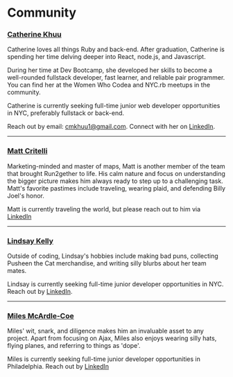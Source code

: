 # Community

### [Catherine Khuu](https://github.com/catkhuu/)

Catherine loves all things Ruby and back-end. After graduation, Catherine is spending her time delving deeper into React, node.js, and Javascript.

During her time at Dev Bootcamp, she developed her skills to become a well-rounded fullstack developer, fast learner, and reliable pair programmer. You can find her at the Women Who Codea and NYC.rb meetups in the community.

Catherine is currently seeking full-time junior web developer opportunities in NYC, preferably fullstack or back-end.

Reach out by email: [cmkhuu1@gmail.com](mailto:cmkhuu1@gmail.com). 
Connect with her on [LinkedIn](http://www.linkedin.com/in/catkhuu).

<hr>

### [Matt Critelli](https://github.com/mattcritelli/)

Marketing-minded and master of maps, Matt is another member of the team that brought Run2gether to life. His calm nature and focus on understanding the bigger picture makes him always ready to step up to a challenging task. Matt's favorite pastimes include traveling, wearing plaid, and defending Billy Joel's honor.

Matt is currently traveling the world, but please reach out to him via [LinkedIn](https://www.linkedin.com/in/matt-critelli-0403a153)

<hr>

### [Lindsay Kelly](https://github.com/lindsaymkelly/)

Outside of coding, Lindsay's hobbies include making bad puns, collecting Pusheen the Cat merchandise, and writing silly blurbs about her team mates.

Lindsay is currently seeking full-time junior developer opportunities in NYC. Reach out by [LinkedIn](http://www.linkedin.com/in/lindsay-kelly-438614124).

<hr>

### [Miles McArdle-Coe](https://github.com/Kndekaru/)

Miles' wit, snark, and diligence makes him an invaluable asset to any project. Apart from focusing on Ajax, Miles also enjoys wearing silly hats, flying planes, and referring to things as 'dope'.

Miles is currently seeking full-time junior developer opportunities in Philadelphia. Reach out by [LinkedIn](https://www.linkedin.com/in/miles-mcardle-coe)
